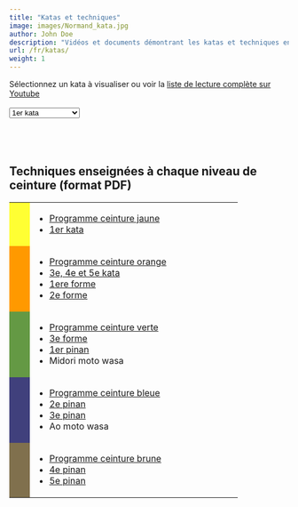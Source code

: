 ```yaml
---
title: "Katas et techniques"
image: images/Normand_kata.jpg
author: John Doe
description: "Vidéos et documents démontrant les katas et techniques enseignés à l'école de karaté Candiac."
url: /fr/katas/
weight: 1
---
```


<div>
          <div>
            Sélectionnez un kata à visualiser ou voir la <a href="https://www.youtube.com/playlist?list=PLv1cdfh1vMbqOtu76bQnBYAd2CvArzg9T"­­ target="_blank">liste de lecture complète sur Youtube</a><br><br>
            <select id="videomenu">
            <option value="MGLl88TYl5w">1er kata</option>
            <option value="paWbNEikEMs">3e kata</option>
            <option value="I0nNKv1i3sw">4e kata</option>
            <option value="Jqd4ae9Ttzw">5e kata</option>
            <option value="uYK-XqdvPwE">1ere forme</option>
            <option value="VgroTAimb_Y">2e forme</option>
            <option value="WLOAWwEdWLc">3e forme</option>
            <option value="PLodBAlBs1Q">Midori moto wasa</option>
            <option value="CMnDsqifIr4">1er pinan</option>
            <option value="tgbEGk7idoE">2e pinan</option>
            <option value="ajeiHPHwOXI">3e pinan</option>
            <option value="zUb5v6kXuV4">Ao moto wasa</option>
            <option value="U0nlcAD_G3Y">4e pinan</option>
            <option value="bOd0dHKFv9k">5e pinan</option>
            <option value="P4eFTcIpRq4">Naihanchi 1</option>
            </select>
            </div>
        </div>
        <div id="vidframe" style="margin-top:20px;"></div>
<br><br>
<h2>Techniques enseignées à chaque niveau de ceinture (format PDF)</h2>

<table>
<tbody>
<tr>
<td style="width: 21px; background-color: rgb(255, 255, 51);"></td>
<td style="width: 359px;">
<ul>
<li><a class="linkbold" href="/pdf/TechniquesJaune.pdf">Programme ceinture jaune</a></li>
<li><a class="linkbold" href="/pdf/1erKata.pdf">1er
kata</a></li>
</ul>
</td>
</tr>
<tr>
<td style="width: 21px; background-color: rgb(255, 153, 0);"></td>
<td style="width: 359px;">
<ul>
<li><a class="linkbold" href="/pdf/TechniquesOrange.pdf">Programme ceinture orange</a></li>
<li><a class="linkbold" href="/pdf/3-4-5Katas.pdf">3e, 4e et 5e kata</a></li>
<li><a class="linkbold" href="/pdf/1ereForme.pdf">1ere forme</a></li>
<li><a class="linkbold" href="/pdf/2eForme.pdf">2e
forme</a></li>
</ul>
</td>
</tr>
<tr>
<td style="width: 21px; background-color: rgb(100, 153, 68);"></td>
<td style="width: 359px;">
<ul>
<li><a class="linkbold" href="/pdf/TechniquesVerte.pdf">Programme ceinture verte</a></li>
<li><a class="linkbold" href="/pdf/3eForme.pdf">3e
forme</a></li>
<li><a class="linkbold" href="/pdf/1erPinan.pdf">1er pinan</a></li>
<li>Midori moto wasa</li>
</ul>
</td>
</tr>
<tr>
<td style="width: 21px; background-color: rgb(64, 64, 124);"></td>
<td class="linkbold" style="width: 359px;">
<ul>
<li><a class="linkbold" href="/pdf/TechniquesBleue.pdf">Programme ceinture bleue</a></li>

<li><a class="linkbold" href="/pdf/2ePinan.pdf">2e
pinan</a></li><li><a class="linkbold" href="3ePinan.pdf">3e
pinan</a></li>
<li>Ao moto wasa</li>
</ul>
</td>
</tr>
<tr>
<td style="width: 21px; background-color: rgb(128, 112, 77);"></td>
<td class="linkbold" style="width: 359px;">
<ul>
<li><a class="linkbold" href="/pdf/TechniquesBrune.pdf">Programme ceinture brune</a></li>

<li><a class="linkbold" href="/pdf/4ePinan.pdf">4e
pinan</a></li>
<li><a class="linkbold" href="/pdf/5ePinan.pdf">5e
pinan</a></li>
</ul>
</td>
</tr>
</tbody>
</table>
